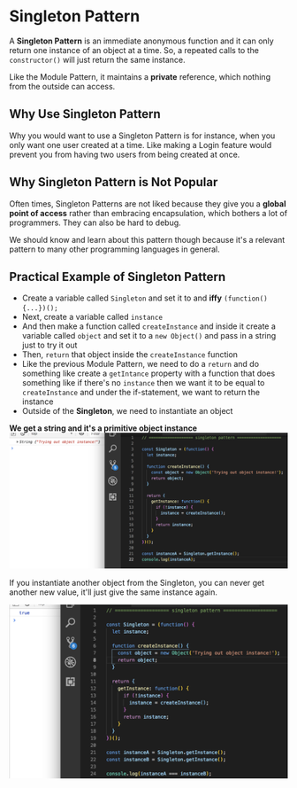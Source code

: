 # Singleton Pattern

A **Singleton Pattern** is an immediate anonymous function and it can only return one instance of an object at a time. So, a repeated calls to the `constructor()` will just return the same instance.

Like the Module Pattern, it maintains a **private** reference, which nothing from the outside can access.

## Why Use Singleton Pattern

Why you would want to use a Singleton Pattern is for instance, when you only want one user created at a time. Like making a Login feature would prevent you from having two users from being created at once.

## Why Singleton Pattern is Not Popular

Often times, Singleton Patterns are not liked because they give you a **global point of access** rather than embracing encapsulation, which bothers a lot of programmers. They can also be hard to debug.

We should know and learn about this pattern though because it's a relevant pattern to many other programming languages in general.

## Practical Example of Singleton Pattern

* Create a variable called `Singleton` and set it to and **iffy** `(function(){...})();`
* Next, create a variable called `instance`
* And then make a function called `createInstance` and inside it create a variable called `object` and set it to a `new Object()` and pass in a string just to try it out
* Then, `return` that object inside the `createInstance` function
* Like the previous Module Pattern, we need to do a `return` and do something like create a `getIntance` property with a function that does something like if there's no `instance` then we want it to be equal to `createInstance` and under the if-statement, we want to return the instance
* Outside of the **Singleton**, we need to instantiate an object 

**We get a string and it's a primitive object instance**
<kbd>![alt text](img/singleton00.png "screenshot")</kbd>

If you instantiate another object from the Singleton, you can never get another new value, it'll just give the same instance again.

<kbd>![alt text](img/singleton01.png "screenshot")</kbd>